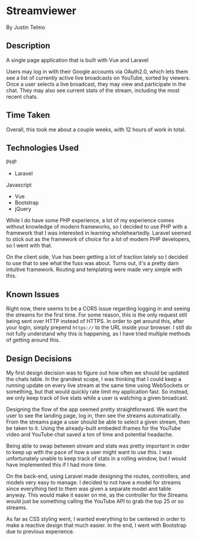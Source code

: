 # Streamviewer

By Justin Telmo

## Description

A single page application that is built with Vue and Laravel

Users may log in with their Google accounts via OAuth2.0, which lets them see a list of currently active live broadcasts on YouTube, sorted by viewers. Once a user selects a live broadcast, they may view and participate in the chat. They may also see current stats of the stream, including the most recent chats.

## Time Taken

Overall, this took me about a couple weeks, with 12 hours of work in total.

## Technologies Used

PHP

-   Laravel

Javascript

-   Vue
-   Bootstrap
-   jQuery

While I do have some PHP experience, a lot of my experience comes without knowledge of modern frameworks, so I decided to use PHP with a framework that I was interested in learning wholeheartedly. Laravel seemed to stick out as the framework of choice for a lot of modern PHP developers, so I went with that.

On the client side, Vue has been getting a lot of traction lately so I decided to use that to see what the fuss was about. Turns out, it's a pretty darn intuitive framework. Routing and templating were made very simple with this.

## Known Issues

Right now, there seems to be a CORS issue regarding logging in and seeing the streams for the first time. For some reason, this is the only request still being sent over HTTP instead of HTTPS. In order to get around this, after your login, simply prepend `https://` to the URL inside your browser. I still do not fully understand why this is happening, as I have tried multiple methods of getting around this.

## Design Decisions

My first design decision was to figure out how often we should be updated the chats table. In the grandest scope, I was thinking that I could keep a running update on every live stream at the same time using WebSockets or something, but that would quickly rate limit my application fast. So instead, we only keep track of live stats while a user is watching a given broadcast.

Designing the flow of the app seemed pretty straightforward. We want the user to see the landing page, log in, then see the streams automatically. From the streams page a user should be able to select a given stream, then be taken to it. Using the already-built embeded iframes for the YouTube video and YouTube chat saved a ton of time and potential headache.

Being able to swap between stream and stats was pretty important in order to keep up with the pace of how a user might want to use this. I was unfortunately unable to keep track of stats in a rolling window, but I would have implemented this if I had more time.

On the back-end, using Laravel made designing the routes, controllers, and models very easy to manage. I decided to not have a model for streams since everything tied to them was given a separate model and table anyway. This would make it easier on me, as the controller for the Streams would just be something calling the YouTube API to grab the top 25 or so streams.

As far as CSS styling went, I wanted everything to be centered in order to make a reactive design that much easier. In the end, I went with Bootstrap due to previous experience.
